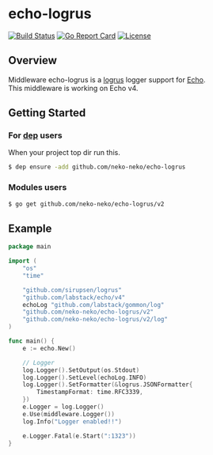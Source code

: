 # echo-logrus
[![Build Status](https://travis-ci.org/neko-neko/echo-logrus.svg?branch=master)](https://travis-ci.org/neko-neko/echo-logrus)
[![Go Report Card](https://goreportcard.com/badge/github.com/neko-neko/echo-logrus)](https://goreportcard.com/report/github.com/neko-neko/echo-logrus)
[![License](http://img.shields.io/badge/license-mit-blue.svg?style=flat-square)](https://raw.githubusercontent.com/neko-neko/echo-logrus/master/LICENSE)

## Overview
Middleware echo-logrus is a [logrus](https://github.com/sirupsen/logrus) logger support for [Echo](https://github.com/labstack/echo).  
This middleware is working on Echo v4.

## Getting Started
### For [dep](https://github.com/golang/dep) users
When your project top dir run this.  
```bash
$ dep ensure -add github.com/neko-neko/echo-logrus
```

### Modules users
```bash
$ go get github.com/neko-neko/echo-logrus/v2
```

## Example
```go
package main

import (
	"os"
	"time"

	"github.com/sirupsen/logrus"
	"github.com/labstack/echo/v4"
	echoLog "github.com/labstack/gommon/log"
	"github.com/neko-neko/echo-logrus/v2"
	"github.com/neko-neko/echo-logrus/v2/log"
)

func main() {
	e := echo.New()

	// Logger
	log.Logger().SetOutput(os.Stdout)
	log.Logger().SetLevel(echoLog.INFO)
	log.Logger().SetFormatter(&logrus.JSONFormatter{
		TimestampFormat: time.RFC3339,
	})
	e.Logger = log.Logger()
	e.Use(middleware.Logger())
	log.Info("Logger enabled!!")

	e.Logger.Fatal(e.Start(":1323"))
}
```
